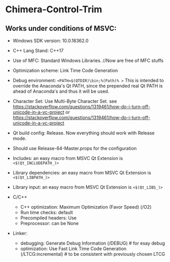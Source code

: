 # Chimera-Control-Trim
## Works under conditions of MSVC:
* Windows SDK version: 10.0.18362.0
* C++ Lang Stand: C++17
* Use of MFC: Standard Windows Libraries. //Now are free of MFC stuffs
* Optimization scheme: Link Time Code Generation
* Debug environment: `<PATH=$(QTDIR)\bin;%(Path)% >`
  This is intended to override the Anaconda's Qt PATH, since the prepended real Qt PATH is ahead of Anaconda's and thus it will be used.

* Character Set: Use Multi-Byte Character Set. see https://stackoverflow.com/questions/1319461/how-do-i-turn-off-unicode-in-a-vc-project or https://stackoverflow.com/questions/1319461/how-do-i-turn-off-unicode-in-a-vc-project
* Qt build config: Release. Now everything should work with Release mode.
* Should use Release-64-Master.props for the configuration
* Includes: an easy macro from MSVC Qt Extension is `<$(Qt_INCLUDEPATH_)>`
* Library dependencies: an easy macro from MSVC Qt Extension is `<$(Qt_LIBPATH_)>`
* Library input: an easy macro from MSVC Qt Extension is `<$(Qt_LIBS_)>`

* C/C++
  * C++ optimization: Maximum Optimization (Favor Speed) (/O2)
  * Run time checks: default
  * Precompiled headers: Use
  * Preprocessor: can be None
* Linker:
  * debugging: Generate Debug Information (/DEBUG) # for esay debug
  * optimization: Use Fast Link Time Code Generation (/LTCG:incremental) # to be consistent with previously chosen LTCG
